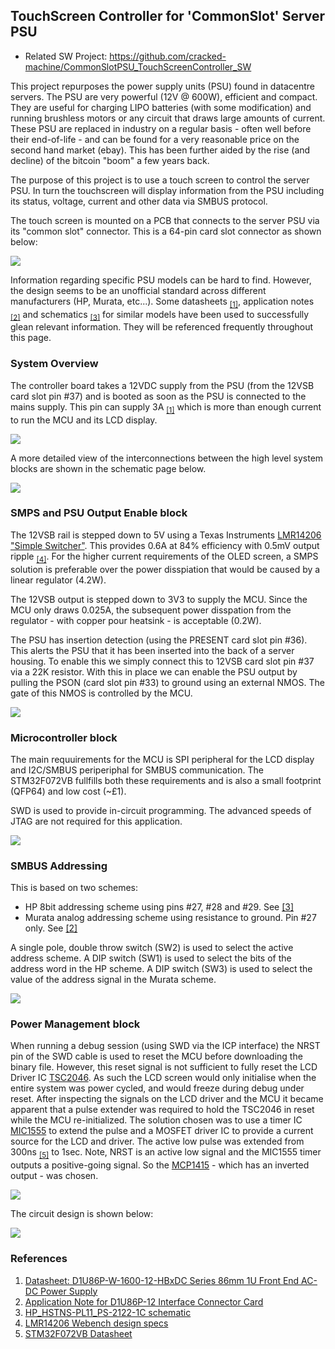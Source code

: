 ## TouchScreen Controller for 'CommonSlot' Server PSU

- Related SW Project: https://github.com/cracked-machine/CommonSlotPSU_TouchScreenController_SW

This project repurposes the power supply units (PSU) found in datacentre servers. The PSU are very powerful (12V @ 600W), efficient and compact.
They are useful for charging LIPO batteries (with some modification) and running brushless motors or any circuit that draws large amounts of current.
These PSU are replaced in industry on a regular basis - often well before their end-of-life - and can be found for a very reasonable price on the second hand market (ebay). This has been further aided by the rise (and decline) of the bitcoin "boom" a few years back.

The purpose of this project is to use a touch screen to control the server PSU. In turn the touchscreen will display information from the PSU including its status, voltage, current and other data via SMBUS protocol.

The touch screen is mounted on a PCB that connects to the server PSU via its "common slot" connector. This is a 64-pin card slot connector as shown below:

![](RevB/docs/PSU_CardSlot.jpg)

Information regarding specific PSU models can be hard to find. However, the design seems to be an unofficial standard across different manufacturers (HP, Murata, etc...). Some datasheets <sub>[[1]](#References)</sub>, application notes <sub>[[2]](#References)</sub> and schematics <sub>[[3]](#References)</sub> for similar models have been used to successfully glean relevant information. They will be referenced frequently throughout this page.

### System Overview

The controller board takes a 12VDC supply from the PSU (from the 12VSB card slot pin #37) and is booted as soon as the PSU is connected to the mains supply. This pin can supply 3A <sub>[[1]](#References)</sub> which is more than enough current to run the MCU and its LCD display.

![](RevB/docs/systemdesign/ServerPSUTouchScreenControllerSystemOverview.svg)

A more detailed view of the interconnections between the high level system blocks are shown in the schematic page below.

![](RevB/docs/schema/svg/ServerPSU_Breakout.svg)

### SMPS and PSU Output Enable block

The 12VSB rail is stepped down to 5V using a Texas Instruments [LMR14206 "Simple Switcher"](https://www.ti.com/lit/ds/symlink/lmr14206.pdf). This provides 0.6A at 84% efficiency with 0.5mV output ripple <sub>[[4]](#References)</sub>. For the higher current requirements of the OLED screen, a SMPS solution is preferable over the power disspiation that would be caused by a linear regulator (4.2W).

The 12VSB output is stepped down to 3V3 to supply the MCU. Since the MCU only draws 0.025A, the subsequent power disspation from the regulator - with copper pour heatsink - is acceptable (0.2W).

The PSU has insertion detection (using the PRESENT card slot pin #36). This alerts the PSU that it has been inserted into the back of a server housing. To enable this we simply connect this to 12VSB card slot pin #37 via a 22K resistor. With this in place we can enable the PSU output by pulling the PSON (card slot pin #33) to ground using an external NMOS. The gate of this NMOS is controlled by the MCU.

![](RevB/docs/schema/svg/HighVoltageControl-HighVoltageControl.svg)

### Microcontroller block

The main requuirements for the MCU is SPI peripheral for the LCD display and I2C/SMBUS periperiphal for SMBUS communication. The STM32F072VB fullfills both these requirements and is also a small footprint (QFP64) and low cost (~£1).

SWD is used to provide in-circuit programming. The advanced speeds of JTAG are not required for this application.

![](RevB/docs/schema/svg/MCU-MCU.svg)

### SMBUS Addressing

This is based on two schemes:

- HP 8bit addressing scheme using pins #27, #28 and #29. See [[3]](#References)
- Murata analog addressing scheme using resistance to ground. Pin #27 only. See [[2]](#References)

A single pole, double throw switch (SW2) is used to select the active address scheme.
A DIP switch (SW1) is used to select the bits of the address word in the HP scheme.
A DIP switch (SW3) is used to select the value of the address signal in the Murata scheme.

![](RevB/docs/schema/svg/SMBUS_Addressing-MCU-SMBUS_Addressing.svg)

### Power Management block

When running a debug session (using SWD via the ICP interface) the NRST pin of the SWD cable is used to reset the MCU before downloading the binary file. However, this reset signal is not sufficient to fully reset the LCD Driver IC [TSC2046](https://www.ti.com/lit/ds/symlink/tsc2046.pdf). As such the LCD screen would only initialise when the entire system was power cycled, and would freeze during debug under reset.
After inspecting the signals on the LCD driver and the MCU it became apparent that a pulse extender was required to hold the TSC2046 in reset while the MCU re-initialized. The solution chosen was to use a timer IC [MIC1555](http://ww1.microchip.com/downloads/en/DeviceDoc/mic1555.pdf) to extend the pulse and a MOSFET driver IC to provide a current source for the LCD and driver.
The active low pulse was extended from 300ns <sub>[[5]](#References)</sub> to 1sec. Note, NRST is an active low signal and the MIC1555 timer outputs a positive-going signal. So the [MCP1415](http://ww1.microchip.com/downloads/en/DeviceDoc/20002092G.pdf) - which has an inverted output - was chosen.

![](RevB/docs/systemdesign/ServerPSUTouchscreenControllerTimingDiagram.svg)

The circuit design is shown below:

![](RevB/docs/schema/svg/TFT_DelayedReset-MCU-TFT_DelayedReset.svg)

### References

1. [Datasheet: D1U86P-W-1600-12-HBxDC Series 86mm 1U Front End AC-DC Power Supply](RevB/docs/Murata_HP_datasheet_appnotes/d1u86p-w-1600-12-hbxdc.pdf)
2. [Application Note for D1U86P-12 Interface Connector Card](RevB/docs/Murata_HP_datasheet_appnotes/acan-50.pdf)
3. [HP_HSTNS-PL11_PS-2122-1C schematic](RevB/docs/Murata_HP_datasheet_appnotes/HP_HSTNS-PL11_PS-2122-1C.pdf)
4. [LMR14206 Webench design specs](RevB/docs/systemdesign/LMR14206_12V_to_5V_0.6A.csv)
5. [STM32F072VB Datasheet](https://www.st.com/resource/en/datasheet/stm32f072vb.pdf)
